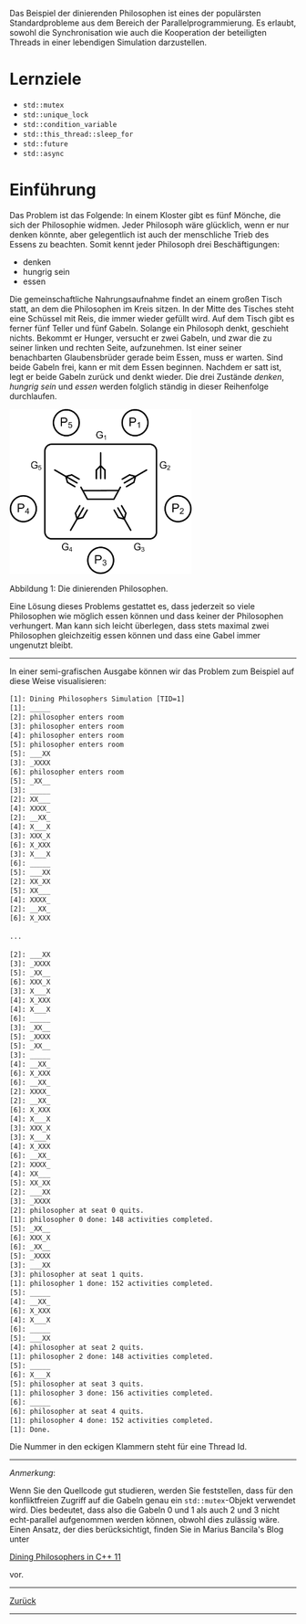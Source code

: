 <!-- Dinierende Philosophen -->

Das Beispiel der dinierenden Philosophen ist eines der populärsten Standardprobleme
aus dem Bereich der Parallelprogrammierung.
Es erlaubt, sowohl die Synchronisation wie auch die Kooperation der beteiligten Threads
in einer lebendigen Simulation darzustellen.

<!--more-->

# Lernziele

  * `std::mutex`
  * `std::unique_lock`
  * `std::condition_variable`
  * `std::this_thread::sleep_for`
  * `std::future`
  * `std::async`

# Einführung

Das Problem ist das Folgende: In einem Kloster gibt es fünf Mönche, die sich der Philosophie widmen.
Jeder Philosoph wäre glücklich, wenn er nur denken könnte, aber gelegentlich ist auch der menschliche Trieb des Essens zu beachten.
Somit kennt jeder Philosoph drei Beschäftigungen:

  * denken
  * hungrig sein
  * essen

Die gemeinschaftliche Nahrungsaufnahme findet an einem großen Tisch statt, an dem die Philosophen im Kreis sitzen.
In der Mitte des Tisches steht eine Schüssel mit Reis, die immer wieder gefüllt wird.
Auf dem Tisch gibt es ferner fünf Teller und fünf Gabeln. Solange ein Philosoph denkt, geschieht nichts.
Bekommt er Hunger, versucht er zwei Gabeln, und zwar die zu seiner linken und rechten Seite, aufzunehmen.
Ist einer seiner benachbarten Glaubensbrüder gerade beim Essen, muss er warten.
Sind beide Gabeln frei, kann er mit dem Essen beginnen. Nachdem er satt ist, legt er beide Gabeln zurück und denkt wieder.
Die drei Zustände *denken*, *hungrig sein* und *essen* werden folglich ständig in dieser Reihenfolge durchlaufen.

<img src="DiningPhilosophers.png" width="320">

Abbildung 1: Die dinierenden Philosophen.

Eine Lösung dieses Problems gestattet es, dass jederzeit so viele Philosophen wie möglich essen können
und dass keiner der Philosophen verhungert. Man kann sich leicht überlegen, 
dass stets maximal zwei Philosophen gleichzeitig essen können und dass eine Gabel immer ungenutzt bleibt.

---

In einer semi-grafischen Ausgabe können wir das Problem zum Beispiel auf diese Weise visualisieren:

```
[1]: Dining Philosophers Simulation [TID=1]
[1]: _____
[2]: philosopher enters room
[3]: philosopher enters room
[4]: philosopher enters room
[5]: philosopher enters room
[5]: ___XX
[3]: _XXXX
[6]: philosopher enters room
[5]: _XX__
[3]: _____
[2]: XX___
[4]: XXXX_
[2]: __XX_
[4]: X___X
[3]: XXX_X
[6]: X_XXX
[3]: X___X
[6]: _____
[5]: ___XX
[2]: XX_XX
[5]: XX___
[4]: XXXX_
[2]: __XX_
[6]: X_XXX

...

[2]: ___XX
[3]: _XXXX
[5]: _XX__
[6]: XXX_X
[3]: X___X
[4]: X_XXX
[4]: X___X
[6]: _____
[3]: _XX__
[5]: _XXXX
[5]: _XX__
[3]: _____
[4]: __XX_
[6]: X_XXX
[6]: __XX_
[2]: XXXX_
[2]: __XX_
[6]: X_XXX
[4]: X___X
[3]: XXX_X
[3]: X___X
[4]: X_XXX
[6]: __XX_
[2]: XXXX_
[4]: XX___
[5]: XX_XX
[2]: ___XX
[3]: _XXXX
[2]: philosopher at seat 0 quits.
[1]: philosopher 0 done: 148 activities completed.
[5]: _XX__
[6]: XXX_X
[6]: _XX__
[5]: _XXXX
[3]: ___XX
[3]: philosopher at seat 1 quits.
[1]: philosopher 1 done: 152 activities completed.
[5]: _____
[4]: __XX_
[6]: X_XXX
[4]: X___X
[6]: _____
[5]: ___XX
[4]: philosopher at seat 2 quits.
[1]: philosopher 2 done: 148 activities completed.
[5]: _____
[6]: X___X
[5]: philosopher at seat 3 quits.
[1]: philosopher 3 done: 156 activities completed.
[6]: _____
[6]: philosopher at seat 4 quits.
[1]: philosopher 4 done: 152 activities completed.
[1]: Done.
```

Die Nummer in den eckigen Klammern steht für eine Thread Id. 

---

*Anmerkung*:

Wenn Sie den Quellcode gut studieren, werden Sie feststellen, dass für den konfliktfreien Zugriff auf die Gabeln
genau ein `std::mutex`-Objekt verwendet wird. Dies bedeutet, dass also die Gabeln 0 und 1 als auch 2 und 3 
nicht echt-parallel aufgenommen werden können, obwohl dies zulässig wäre.
Einen Ansatz, der dies berücksichtigt, finden Sie in Marius Bancila's Blog unter 

[Dining Philosophers in C++ 11](https://mariusbancila.ro/blog/2017/01/16/dining-philosophers-in-cpp11/)

vor. 


---

[Zurück](../../Readme.md)

---
